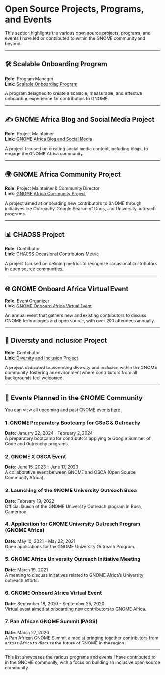 # Open Source Projects, Programs, and Events

This section highlights the various open source projects, programs, and events I have led or contributed to within the GNOME community and beyond.

---

## 🛠 **Scalable Onboarding Program**  
**Role**: Program Manager  
**Link**: [Scalable Onboarding Program](https://gitlab.gnome.org/Teams/Engagement/initiatives/scalable-onboarding)  

A program designed to create a scalable, measurable, and effective onboarding experience for contributors to GNOME.

---

## ✍️ **GNOME Africa Blog and Social Media Project**  
**Role**: Project Maintainer  
**Link**: [GNOME Africa Blog and Social Media](https://gitlab.gnome.org/Teams/Engagement/gnome-africa/gnome-africa-blog-and-social-media)  

A project focused on creating social media content, including blogs, to engage the GNOME Africa community.

---

## 🌍 **GNOME Africa Community Project**  
**Role**: Project Maintainer & Community Director  
**Link**: [GNOME Africa Community Project](https://gitlab.gnome.org/Teams/Engagement/gnome-africa/gnomeafrica)  

A project aimed at onboarding new contributors to GNOME through initiatives like Outreachy, Google Season of Docs, and University outreach programs.

---

## 📊 **CHAOSS Project**  
**Role**: Contributor  
**Link**: [CHAOSS Occasional Contributors Metric](https://chaoss.community/kb/metric-occasional-contributors/)  

A project focused on defining metrics to recognize occasional contributors in open source communities.

---

## 🌐 **GNOME Onboard Africa Virtual Event**  
**Role**: Event Organizer  
**Link**: [GNOME Onboard Africa Virtual Event](https://gitlab.gnome.org/Teams/Engagement/gnome-africa/gnome-onboard-africa-virtual-event)  

An annual event that gathers new and existing contributors to discuss GNOME technologies and open source, with over 200 attendees annually.

---

## 🌈 **Diversity and Inclusion Project**  
**Role**: Contributor  
**Link**: [Diversity and Inclusion Project](https://gitlab.gnome.org/Teams/Engagement/diversity-and-inclusion)  

A project dedicated to promoting diversity and inclusion within the GNOME community, fostering an environment where contributors from all backgrounds feel welcomed.

---

## 📅 **Events Planned in the GNOME Community**  

You can view all upcoming and past GNOME events [here](https://events.gnome.org/category/7/).

### 1. **GNOME Preparatory Bootcamp for GSoC & Outreachy**  
**Date**: January 22, 2024 - February 2, 2024  
A preparatory bootcamp for contributors applying to Google Summer of Code and Outreachy programs.

### 2. **GNOME X OSCA Event**  
**Date**: June 15, 2023 - June 17, 2023  
A collaborative event between GNOME and OSCA (Open Source Community Africa).

### 3. **Launching of the GNOME University Outreach Buea**  
**Date**: February 19, 2022  
Official launch of the GNOME University Outreach program in Buea, Cameroon.

### 4. **Application for GNOME University Outreach Program (GNOME Africa)**  
**Date**: May 10, 2021 - May 22, 2021  
Open applications for the GNOME University Outreach Program.

### 5. **GNOME Africa University Outreach Initiative Meeting**  
**Date**: March 19, 2021  
A meeting to discuss initiatives related to GNOME Africa’s University outreach efforts.

### 6. **GNOME Onboard Africa Virtual Event**  
**Date**: September 18, 2020 - September 25, 2020  
Virtual event aimed at onboarding new contributors to GNOME Africa.

### 7. **Pan African GNOME Summit (PAGS)**  
**Date**: March 27, 2020  
A Pan African GNOME Summit aimed at bringing together contributors from across Africa to discuss the future of GNOME in the region.

---

This list showcases the various programs and events I have contributed to in the GNOME community, with a focus on building an inclusive open source community.
